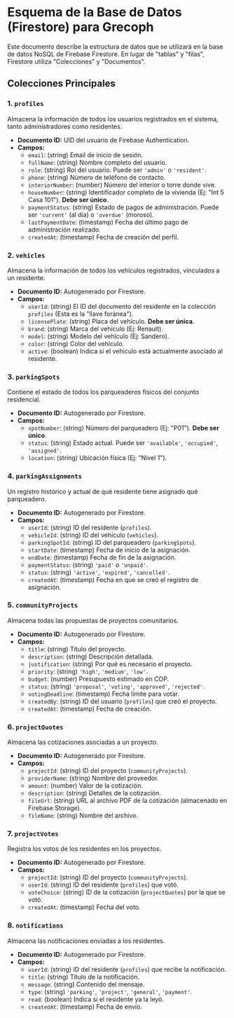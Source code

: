 # Esquema de la Base de Datos (Firestore) para Grecoph

Este documento describe la estructura de datos que se utilizará en la base de datos NoSQL de Firebase Firestore. En lugar de "tablas" y "filas", Firestore utiliza "Colecciones" y "Documentos".

## Colecciones Principales

### 1. `profiles`

Almacena la información de todos los usuarios registrados en el sistema, tanto administradores como residentes.

- **Documento ID:** UID del usuario de Firebase Authentication.
- **Campos:**
  - `email`: (string) Email de inicio de sesión.
  - `fullName`: (string) Nombre completo del usuario.
  - `role`: (string) Rol del usuario. Puede ser `'admin'` o `'resident'`.
  - `phone`: (string) Número de teléfono de contacto.
  - `interiorNumber`: (number) Número del interior o torre donde vive.
  - `houseNumber`: (string) Identificador completo de la vivienda (Ej: "Int 5 Casa 101"). **Debe ser único**.
  - `paymentStatus`: (string) Estado de pagos de administración. Puede ser `'current'` (al día) o `'overdue'` (moroso).
  - `lastPaymentDate`: (timestamp) Fecha del último pago de administración realizado.
  - `createdAt`: (timestamp) Fecha de creación del perfil.

### 2. `vehicles`

Almacena la información de todos los vehículos registrados, vinculados a un residente.

- **Documento ID:** Autogenerado por Firestore.
- **Campos:**
  - `userId`: (string) El ID del documento del residente en la colección `profiles` (Esta es la "llave foránea").
  - `licensePlate`: (string) Placa del vehículo. **Debe ser única**.
  - `brand`: (string) Marca del vehículo (Ej: Renault).
  - `model`: (string) Modelo del vehículo (Ej: Sandero).
  - `color`: (string) Color del vehículo.
  - `active`: (boolean) Indica si el vehículo está actualmente asociado al residente.

### 3. `parkingSpots`

Contiene el estado de todos los parqueaderos físicos del conjunto residencial.

- **Documento ID:** Autogenerado por Firestore.
- **Campos:**
  - `spotNumber`: (string) Número del parqueadero (Ej: "P01"). **Debe ser único**.
  - `status`: (string) Estado actual. Puede ser `'available'`, `'occupied'`, `'assigned'`.
  - `location`: (string) Ubicación física (Ej: "Nivel 1").

### 4. `parkingAssignments`

Un registro histórico y actual de qué residente tiene asignado qué parqueadero.

- **Documento ID:** Autogenerado por Firestore.
- **Campos:**
  - `userId`: (string) ID del residente (`profiles`).
  - `vehicleId`: (string) ID del vehículo (`vehicles`).
  - `parkingSpotId`: (string) ID del parqueadero (`parkingSpots`).
  - `startDate`: (timestamp) Fecha de inicio de la asignación.
  - `endDate`: (timestamp) Fecha de fin de la asignación.
  - `paymentStatus`: (string) `'paid'` o `'unpaid'`.
  - `status`: (string) `'active'`, `'expired'`, `'cancelled'`.
  - `createdAt`: (timestamp) Fecha en que se creó el registro de asignación.

### 5. `communityProjects`

Almacena todas las propuestas de proyectos comunitarios.

- **Documento ID:** Autogenerado por Firestore.
- **Campos:**
  - `title`: (string) Título del proyecto.
  - `description`: (string) Descripción detallada.
  - `justification`: (string) Por qué es necesario el proyecto.
  - `priority`: (string) `'high'`, `'medium'`, `'low'`.
  - `budget`: (number) Presupuesto estimado en COP.
  - `status`: (string) `'proposal'`, `'voting'`, `'approved'`, `'rejected'`.
  - `votingDeadline`: (timestamp) Fecha límite para votar.
  - `createdBy`: (string) ID del usuario (`profiles`) que creó el proyecto.
  - `createdAt`: (timestamp) Fecha de creación.

### 6. `projectQuotes`

Almacena las cotizaciones asociadas a un proyecto.

- **Documento ID:** Autogenerado por Firestore.
- **Campos:**
  - `projectId`: (string) ID del proyecto (`communityProjects`).
  - `providerName`: (string) Nombre del proveedor.
  - `amount`: (number) Valor de la cotización.
  - `description`: (string) Detalles de la cotización.
  - `fileUrl`: (string) URL al archivo PDF de la cotización (almacenado en Firebase Storage).
  - `fileName`: (string) Nombre del archivo.

### 7. `projectVotes`

Registra los votos de los residentes en los proyectos.

- **Documento ID:** Autogenerado por Firestore.
- **Campos:**
  - `projectId`: (string) ID del proyecto (`communityProjects`).
  - `userId`: (string) ID del residente (`profiles`) que votó.
  - `voteChoice`: (string) ID de la cotización (`projectQuotes`) por la que se votó.
  - `createdAt`: (timestamp) Fecha del voto.

### 8. `notifications`

Almacena las notificaciones enviadas a los residentes.

- **Documento ID:** Autogenerado por Firestore.
- **Campos:**
  - `userId`: (string) ID del residente (`profiles`) que recibe la notificación.
  - `title`: (string) Título de la notificación.
  - `message`: (string) Contenido del mensaje.
  - `type`: (string) `'parking'`, `'project'`, `'general'`, `'payment'`.
  - `read`: (boolean) Indica si el residente ya la leyó.
  - `createdAt`: (timestamp) Fecha de envío.
